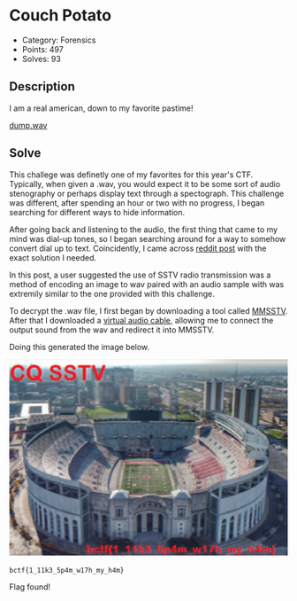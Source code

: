 # Couch Potato

- Category: Forensics
- Points: 497
- Solves: 93

## Description
I am a real american, down to my favorite pastime!

[dump.wav](dump.wav)

## Solve
This challege was definetly one of my favorites for this year's CTF. Typically, when given a .wav, you would expect it to be some sort of audio stenography or perhaps display text through a spectograph. This challenge was different, after spending an hour or two with no progress, I began searching for different ways to hide information.

After going back and listening to the audio, the first thing that came to my mind was dial-up tones, so I began searching around for a way to somehow convert dial up to text. Coincidently, I came across [reddit post](https://www.reddit.com/r/Steganography/comments/15uniha/is_there_a_tool_for_converting_audio_that_sounds/) with the exact solution I needed.

In this post, a user suggested the use of SSTV radio transmission was a method of encoding an image to wav paired with an audio sample with was extremily similar to the one provided with this challenge. 

To decrypt the .wav file, I first began by downloading a tool called [MMSSTV](https://hamsoft.ca/pages/mmsstv.php). After that I downloaded a [virtual audio cable](https://vb-audio.com/Cable/), allowing me to connect the output sound from the wav and redirect it into MMSSTV.

Doing this generated the image below.

![Flag](flag.png)

`bctf{1_11k3_5p4m_w17h_my_h4m}`

Flag found!